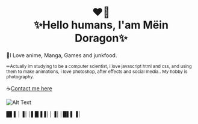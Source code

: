 <h1 align="center">❤️‍🔥<br>✨Hello humans, I'am Mëin Doragon✨</h1>

📕I Love anime, Manga, Games and junkfood.

<p><small>✏Actually im studying to be a computer scientist, i love javascript html and css, and using them to make animations, i love photoshop, 
  after effects and social media.. My hobby is photography.</small></p>


☕[Contact me here](meindoragon.carrd.co)

![Alt Text](https://c.tenor.com/Be2VMHgl378AAAAC/tohru-dragonmaid.gif)

█▌▌│▐││▌█▐▐││▐││█▌▌▐│
